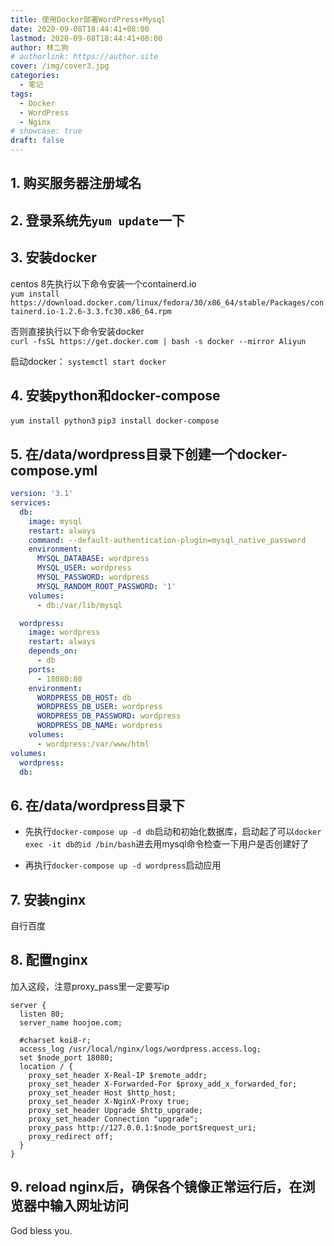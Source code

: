 ```yaml
---
title: 使用Docker部署WordPress+Mysql
date: 2020-09-08T18:44:41+08:00
lastmod: 2020-09-08T18:44:41+08:00
author: 林二狗
# authorlink: https://author.site
cover: /img/cover3.jpg
categories:
  - 笔记
tags:
  - Docker
  - WordPress
  - Nginx
# showcase: true
draft: false
---
```


## 1. 购买服务器注册域名

## 2. 登录系统先`yum update`一下

## 3. 安装docker

centos 8先执行以下命令安装一个containerd.io  
`yum install https://download.docker.com/linux/fedora/30/x86_64/stable/Packages/containerd.io-1.2.6-3.3.fc30.x86_64.rpm`

否则直接执行以下命令安装docker  
`curl -fsSL https://get.docker.com | bash -s docker --mirror Aliyun`

启动docker： `systemctl start docker`

## 4. 安装python和docker-compose

`yum install python3`
`pip3 install docker-compose`

## 5. 在/data/wordpress目录下创建一个docker-compose.yml

```yml
version: '3.1'
services:
  db:
    image: mysql
    restart: always
    command: --default-authentication-plugin=mysql_native_password
    environment:
      MYSQL_DATABASE: wordpress
      MYSQL_USER: wordpress
      MYSQL_PASSWORD: wordpress
      MYSQL_RANDOM_ROOT_PASSWORD: '1'
    volumes:
      - db:/var/lib/mysql

  wordpress:
    image: wordpress
    restart: always
    depends_on:
      - db
    ports:
      - 18080:80
    environment:
      WORDPRESS_DB_HOST: db
      WORDPRESS_DB_USER: wordpress
      WORDPRESS_DB_PASSWORD: wordpress
      WORDPRESS_DB_NAME: wordpress
    volumes:
      - wordpress:/var/www/html
volumes:
  wordpress:
  db:

```

## 6. 在/data/wordpress目录下

* 先执行`docker-compose up -d db`启动和初始化数据库，启动起了可以`docker exec -it db的id /bin/bash`进去用mysql命令检查一下用户是否创建好了  

* 再执行`docker-compose up -d wordpress`启动应用

## 7. 安装nginx

自行百度

## 8. 配置nginx

加入这段，注意proxy_pass里一定要写ip

```nginx
server {
  listen 80;
  server_name hoojoe.com;

  #charset koi8-r;
  access_log /usr/local/nginx/logs/wordpress.access.log;
  set $node_port 18080;
  location / {
    proxy_set_header X-Real-IP $remote_addr;
    proxy_set_header X-Forwarded-For $proxy_add_x_forwarded_for;
    proxy_set_header Host $http_host;
    proxy_set_header X-NginX-Proxy true;
    proxy_set_header Upgrade $http_upgrade;
    proxy_set_header Connection "upgrade";
    proxy_pass http://127.0.0.1:$node_port$request_uri;
    proxy_redirect off;
  }
}
```

## 9. reload nginx后，确保各个镜像正常运行后，在浏览器中输入网址访问

God bless you.
